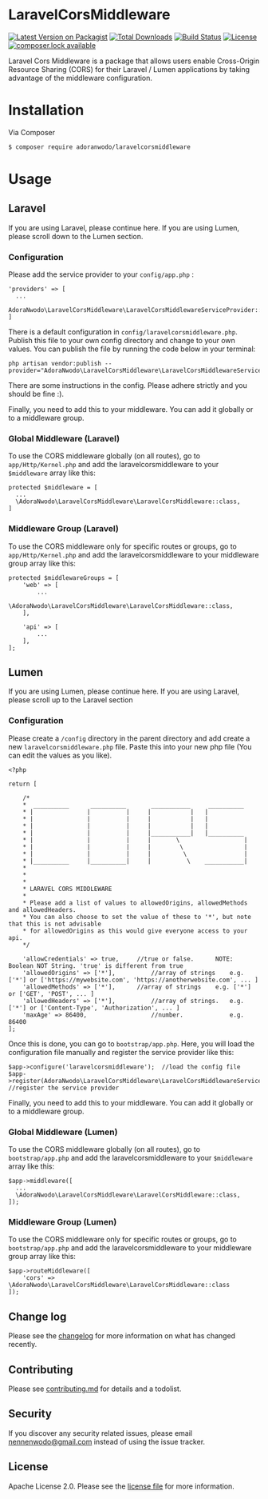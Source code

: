 # LaravelCorsMiddleware

[![Latest Version on Packagist][ico-version]][link-packagist]
[![Total Downloads](https://poser.pugx.org/adoranwodo/laravelcorsmiddleware/downloads)](https://packagist.org/packages/adoranwodo/laravelcorsmiddleware)
[![Build Status](https://semaphoreci.com/api/v1/adoranwodo/laravel-cors-middleware/branches/master/shields_badge.svg)](https://semaphoreci.com/adoranwodo/laravel-cors-middleware)
[![License](https://poser.pugx.org/adoranwodo/laravelcorsmiddleware/license)](https://packagist.org/packages/adoranwodo/laravelcorsmiddleware/)
[![composer.lock available](https://poser.pugx.org/adoranwodo/laravelcorsmiddleware/composerlock)](https://packagist.org/packages/adoranwodo/laravelcorsmiddleware)

Laravel Cors Middleware is a package that allows users enable Cross-Origin Resource Sharing (CORS) for their Laravel / Lumen applications by taking advantage of the middleware configuration.

# Installation

Via Composer

``` bash
$ composer require adoranwodo/laravelcorsmiddleware
```


# Usage

## Laravel
If you are using Laravel, please continue here. If you are using Lumen, please scroll down to the Lumen section.

### Configuration
Please add the service provider to your ``` config/app.php ``` : 

```
'providers' => [
  ...
  AdoraNwodo\LaravelCorsMiddleware\LaravelCorsMiddlewareServiceProvider::class
]
```

There is a default configuration in ```config/laravelcorsmiddleware.php```. Publish this file to your own config directory and change to your own values. You can publish the file by running the code below in your terminal:
```
php artisan vendor:publish --provider="AdoraNwodo\LaravelCorsMiddleware\LaravelCorsMiddlewareServiceProvider"
```
There are some instructions in the config. Please adhere strictly and you should be fine :).

Finally, you need to add this to your middleware. You can add it globally or to a middleware group.

### Global Middleware (Laravel)
To use the CORS middleware globally (on all routes), go to ```app/Http/Kernel.php``` and add the laravelcorsmiddleware to your ```$middleware``` array like this:
```
protected $middleware = [
  ...
  \AdoraNwodo\LaravelCorsMiddleware\LaravelCorsMiddleware::class,
]
```

### Middleware Group (Laravel)
To use the CORS middleware only for specific routes or groups, go to ```app/Http/Kernel.php``` and add the laravelcorsmiddleware to your middleware group array like this:
```
protected $middlewareGroups = [
    'web' => [
        ...
        \AdoraNwodo\LaravelCorsMiddleware\LaravelCorsMiddleware::class,
    ],

    'api' => [
        ...
    ],
];
```


## Lumen
If you are using Lumen, please continue here. If you are using Laravel, please scroll up to the Laravel section

### Configuration
Please create a ```/config``` directory in the parent directory and add create a new ```laravelcorsmiddleware.php``` file. Paste this into your new php file (You can edit the values as you like).

```
<?php

return [
    
    /*
	*  __________      __________       ___________     __________
	* |               |          |     |           |   |
	* |               |          |     |           |   |
	* |               |          |     |           |   |
	* |               |          |     |___________|   |__________
	* |               |          |     |       \                  |
	* |               |          |     |        \                 |
	* |               |          |     |         \                |
	* |__________     |__________|     |          \    ___________|
	*
	*
	*
	* LARAVEL CORS MIDDLEWARE
	* 
	* Please add a list of values to allowedOrigins, allowedMethods and allowedHeaders. 
	* You can also choose to set the value of these to '*', but note that this is not advisable 
	* for allowedOrigins as this would give everyone access to your api.
    */

    'allowCredentials' => true,		//true or false.      NOTE: Boolean NOT String. 'true' is different from true
    'allowedOrigins' => ['*'],        	//array of strings    e.g. ['*'] or ['https://mywebsite.com', 'https://anotherwebsite.com', ... ]
    'allowedMethods' => ['*'],    	//array of strings    e.g. ['*'] or ['GET', 'POST', ... ]
    'allowedHeaders' => ['*'],          //array of strings.   e.g. ['*'] or ['Content-Type', 'Authorization', ... ]
    'maxAge' => 86400,                	//number.             e.g. 86400
];
```
Once this is done, you can go to ```bootstrap/app.php```. Here, you will load the configuration file manually and register the service provider like this: 
```
$app->configure('laravelcorsmiddleware');  //load the config file
$app->register(AdoraNwodo\LaravelCorsMiddleware\LaravelCorsMiddlewareServiceProvider::class);  //register the service provider
```
Finally, you need to add this to your middleware. You can add it globally or to a middleware group.

### Global Middleware (Lumen)
To use the CORS middleware globally (on all routes), go to ```bootstrap/app.php``` and add the laravelcorsmiddleware to your ```$middleware``` array like this:
```
$app->middleware([
  ...
  \AdoraNwodo\LaravelCorsMiddleware\LaravelCorsMiddleware::class,
]);
```

### Middleware Group (Lumen)
To use the CORS middleware only for specific routes or groups, go to ```bootstrap/app.php``` and add the laravelcorsmiddleware to your middleware group array like this:
```
$app->routeMiddleware([
    'cors' => \AdoraNwodo\LaravelCorsMiddleware\LaravelCorsMiddleware::class
]);
```

## Change log

Please see the [changelog](changelog.md) for more information on what has changed recently.


## Contributing

Please see [contributing.md](contributing.md) for details and a todolist.

## Security

If you discover any security related issues, please email nennenwodo@gmail.com instead of using the issue tracker.

## License

Apache License 2.0. Please see the [license file](LICENSE) for more information.

[ico-version]: https://img.shields.io/packagist/v/adoranwodo/laravelcorsmiddleware.svg?style=flat-square
[ico-downloads]: https://img.shields.io/packagist/dt/adoranwodo/laravelcorsmiddleware.svg?style=flat-square
[ico-travis]: https://img.shields.io/travis/adoranwodo/laravelcorsmiddleware/master.svg?style=flat-square
[ico-styleci]: https://styleci.io/repos/12345678/shield

[link-packagist]: https://packagist.org/packages/adoranwodo/laravelcorsmiddleware
[link-downloads]: https://packagist.org/packages/adoranwodo/laravelcorsmiddleware
[link-travis]: https://travis-ci.org/adoranwodo/laravelcorsmiddleware
[link-styleci]: https://styleci.io/repos/12345678
[link-author]: https://github.com/adoranwodo
[link-contributors]: ../../contributors]
